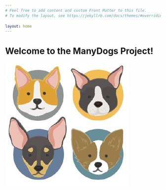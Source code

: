 ```yaml
---
# Feel free to add content and custom Front Matter to this file.
# To modify the layout, see https://jekyllrb.com/docs/themes/#overriding-theme-defaults

layout: home
---
```


# Welcome to the ManyDogs Project!
![ManyDogs](assets/images/manydogs.jpeg)
